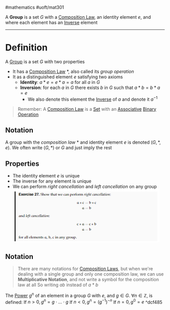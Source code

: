 #mathematics 
#uoft/mat301 

A **Group** is a set $G$ with a [Composition Law](Composition%20Law.md), an identity element $e$, and where each element has an [Inverse](../MAT224%20Notes/Inverse.md) element 

---
# Definition
A [Group](.md) is a set $G$ with two properties
- It has a [Composition Law](Composition%20Law.md) $*$, also called its *group operation*
- It as a distinguished element $e$ satisfying two axioms
	- **Identity**: $a*e=e*a=a$ for all $a$ in $G$
	- **Inversion**: for each $a$ in $G$ there exists $b$ in $G$ such that $a*b=b*a=e$
		- We also denote this element the [Inverse](../MAT224%20Notes/Inverse.md) of $a$ and denote it $a^{-1}$

> Remember:
> 	 A [Composition Law](Composition%20Law.md) is a [Set](../MAT223%20Notes/Set.md) with an [Associative](Associative.md) [Binary Operation](Binary%20Operation.md)

## Notation
A group with the *composition law* $*$ and identity element $e$ is denoted $(G,*,e)$. 
	We often write $(G,*)$ or $G$ and just imply the rest
## Properties
- The identity element $e$ is unique
- The inverse for any element is unique
- We can perform *right cancellation* and *left cancellation* on any group
	![Right & Left Cancellation](Right%20&%20Left%20Cancellation.png)

## Notation


> There are many notations for [Composition Laws](Composition%20Law.md), but when we're dealing with a single group and only one composition law, we can use **Multiplicative Notation**, and not write a symbol for the composition law at all
> 	So writing $ab$ instead of $a*b$ 

The [Power](Power) $g^{n}$ of an element in a group $G$ with $e$, and $g\in G$. $\forall n\in \mathbb{Z}$, is defined:
	If $n>0, g^{n}=g\cdot...\cdot g$ 
	If $n<0, g^{n}=(g^{-1})^{-n}$
	If $n=0, g^{0}=e$
^dcf485
